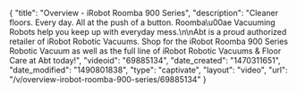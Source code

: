 {
    "title": "Overview - iRobot Roomba 900 Series",
    "description": "Cleaner floors. Every day. All at the push of a button. Roomba\u00ae Vacuuming Robots help you keep up with everyday mess.\n\nAbt is a proud authorized retailer of iRobot Robotic Vacuums. Shop for the iRobot Roomba 900 Series Robotic Vacuum as well as the full line of iRobot Robotic Vacuums & Floor Care at Abt today!",
    "videoid": "69885134",
    "date_created": "1470311651",
    "date_modified": "1490801838",
    "type": "captivate",
    "layout": "video",
    "url": "\/v\/overview-irobot-roomba-900-series\/69885134"
}